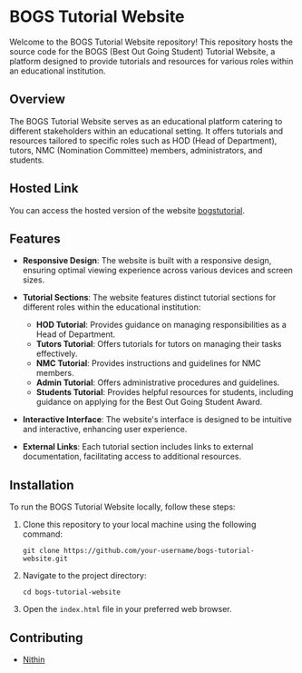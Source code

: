 # BOGS Tutorial Website

Welcome to the BOGS Tutorial Website repository! This repository hosts the source code for the BOGS (Best Out Going Student) Tutorial Website, a platform designed to provide tutorials and resources for various roles within an educational institution.

## Overview

The BOGS Tutorial Website serves as an educational platform catering to different stakeholders within an educational setting. It offers tutorials and resources tailored to specific roles such as HOD (Head of Department), tutors, NMC (Nomination Committee) members, administrators, and students.

## Hosted Link 

You can access the hosted version of the website [bogstutorial](https://dvpleywdtpcvjudlgnyyla.on.drv.tw/www.bogsTutorial.blog/).


## Features

- **Responsive Design**: The website is built with a responsive design, ensuring optimal viewing experience across various devices and screen sizes.

- **Tutorial Sections**: The website features distinct tutorial sections for different roles within the educational institution:
  - **HOD Tutorial**: Provides guidance on managing responsibilities as a Head of Department.
  - **Tutors Tutorial**: Offers tutorials for tutors on managing their tasks effectively.
  - **NMC Tutorial**: Provides instructions and guidelines for NMC members.
  - **Admin Tutorial**: Offers administrative procedures and guidelines.
  - **Students Tutorial**: Provides helpful resources for students, including guidance on applying for the Best Out Going Student Award.

- **Interactive Interface**: The website's interface is designed to be intuitive and interactive, enhancing user experience.

- **External Links**: Each tutorial section includes links to external documentation, facilitating access to additional resources.

## Installation

To run the BOGS Tutorial Website locally, follow these steps:

1. Clone this repository to your local machine using the following command:

   ```
   git clone https://github.com/your-username/bogs-tutorial-website.git
   ```

2. Navigate to the project directory:

   ```
   cd bogs-tutorial-website
   ```

3. Open the `index.html` file in your preferred web browser.

## Contributing

- [Nithin](https://github.com/NithinRoyale/)



